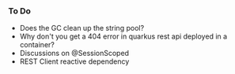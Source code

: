 ### To Do

* Does the GC clean up the string pool?
* Why don't you get a 404 error in quarkus rest api deployed in a container?
* Discussions on @SessionScoped 
* REST Client reactive dependency